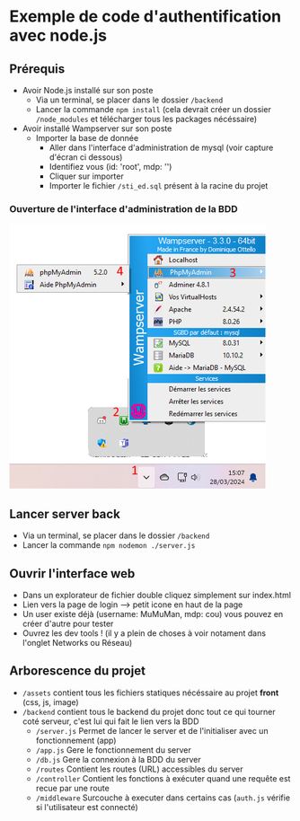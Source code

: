 # Exemple de code d'authentification avec node.js

## Prérequis
- Avoir Node.js installé sur son poste
  - Via un terminal, se placer dans le dossier `/backend`
  - Lancer la commande `npm install` (cela devrait créer un dossier `/node_modules` et télécharger tous les packages nécéssaire)
- Avoir installé Wampserver sur son poste
  - Importer la base de donnée
    - Aller dans l'interface d'administration de mysql (voir capture d'écran ci dessous)
    - Identifiez vous (id: 'root', mdp: '')
    - Cliquer sur importer
    - Importer le fichier `/sti_ed.sql` présent à la racine du projet

### Ouverture de l'interface d'administration de la BDD
![img wamp](/assets/img/wamp.png)

## Lancer server back
- Via un terminal, se placer dans le dossier `/backend`
- Lancer la commande `npm nodemon ./server.js`

## Ouvrir l'interface web
- Dans un explorateur de fichier double cliquez simplement sur index.html
- Lien vers la page de login --> petit icone en haut de la page
- Un user existe déjà (username: MuMuMan, mdp: cou) vous pouvez en créer d'autre pour tester
- Ouvrez les dev tools ! (il y a plein de choses à voir notament dans l'onglet Networks ou Réseau)

## Arborescence du projet
- `/assets` contient tous les fichiers statiques nécéssaire au projet **front** (css, js, image)
- `/backend` contient tous le backend du projet donc tout ce qui tourner coté serveur, c'est lui qui fait le lien vers la BDD
  - `/server.js` Permet de lancer le server et de l'initialiser avec un fonctionnement (app)
  - `/app.js` Gere le fonctionnement du server
  - `/db.js` Gere la connexion à la BDD du server
  - `/routes` Contient les routes (URL) accessibles du server
  - `/controller` Contient les fonctions à exécuter quand une requête est recue par une route
  - `/middleware` Surcouche à executer dans certains cas (`auth.js` vérifie si l'utilisateur est connecté)